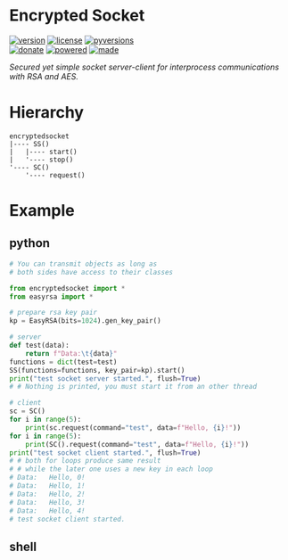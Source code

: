 # Encrypted Socket

<badges>[![version](https://img.shields.io/pypi/v/encryptedsocket.svg)](https://pypi.org/project/encryptedsocket/)
[![license](https://img.shields.io/pypi/l/encryptedsocket.svg)](https://pypi.org/project/encryptedsocket/)
[![pyversions](https://img.shields.io/pypi/pyversions/encryptedsocket.svg)](https://pypi.org/project/encryptedsocket/)  
[![donate](https://img.shields.io/badge/Donate-Paypal-0070ba.svg)](https://paypal.me/foxe6)
[![powered](https://img.shields.io/badge/Powered%20by-UTF8-red.svg)](https://paypal.me/foxe6)
[![made](https://img.shields.io/badge/Made%20with-PyCharm-red.svg)](https://paypal.me/foxe6)
</badges>

<i>Secured yet simple socket server-client for interprocess communications with RSA and AES.</i>

# Hierarchy

```
encryptedsocket
|---- SS()
|   |---- start()
|   '---- stop()
'---- SC()
    '---- request()
```

# Example

## python
```python
# You can transmit objects as long as
# both sides have access to their classes

from encryptedsocket import *
from easyrsa import *

# prepare rsa key pair
kp = EasyRSA(bits=1024).gen_key_pair()

# server
def test(data):
    return f"Data:\t{data}"
functions = dict(test=test)
SS(functions=functions, key_pair=kp).start()
print("test socket server started.", flush=True)
# # Nothing is printed, you must start it from an other thread

# client
sc = SC()
for i in range(5):
    print(sc.request(command="test", data=f"Hello, {i}!"))
for i in range(5):
    print(SC().request(command="test", data=f"Hello, {i}!"))
print("test socket client started.", flush=True)
# # both for loops produce same result
# # while the later one uses a new key in each loop
# Data:   Hello, 0!
# Data:   Hello, 1!
# Data:   Hello, 2!
# Data:   Hello, 3!
# Data:   Hello, 4!
# test socket client started.
```

## shell
```shell script

```